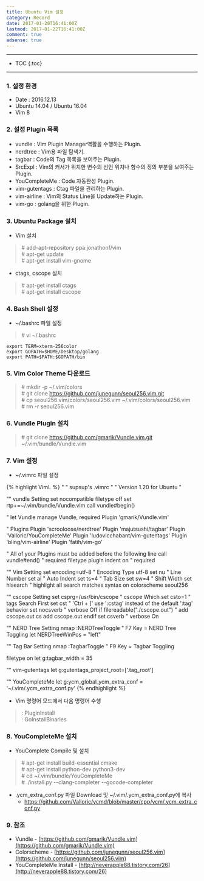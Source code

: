 ```yaml
---
title: Ubuntu Vim 설정
category: Record
date: 2017-01-20T16:41:00Z
lastmod: 2017-01-22T16:41:00Z
comment: true
adsense: true
---
```


***

* TOC
{:toc}

***

### 1. 설정 환경

* Date : 2016.12.13
* Ubuntu 14.04 / Ubuntu 16.04
* Vim 8

### 2. 설정 Plugin 목록

* vundle : Vim Plugin Manager역활을 수행하는 Plugin.
* nerdtree : Vim용 파일 탐색기.
* tagbar : Code의 Tag 목록을 보여주는 Plugin.
* SrcExpl : Vim의 커서가 위치한 변수의 선언 위치나 함수의 정의 부분을 보여주는 Plugin.
* YouCompleteMe : Code 자동완성 Plugin.
* vim-gutentags : Ctag 파일을 관리하는 Plugin.
* vim-airline : Vim의 Status Line을 Update하는 Plugin.
* vim-go : golang을 위한 Plugin.

### 3. Ubuntu Package 설치

* Vim 설치

> \# add-apt-repository ppa:jonathonf/vim <br>
> \# apt-get update <br>
> \# apt-get install vim-gnome

* ctags, cscope 설치

> \# apt-get install ctags <br>
> \# apt-get install cscope

### 4. Bash Shell 설정

* ~/.bashrc 파일 설정

> \# vi ~/.bashrc

~~~
export TERM=xterm-256color
export GOPATH=$HOME/Desktop/golang
export PATH=$PATH:$GOPATH/bin
~~~

### 5. Vim Color Theme 다운로드

> \# mkdir -p ~/.vim/colors  <br>
> \# git clone https://github.com/junegunn/seoul256.vim.git <br>
> \# cp seoul256.vim/colors/seoul256.vim ~/.vim/colors/seoul256.vim <br>
> \# rm -r seoul256.vim

### 6. Vundle Plugin 설치

> \# git clone https://github.com/gmarik/Vundle.vim.git ~/.vim/bundle/Vundle.vim

### 7. Vim 설정

* ~/.vimrc 파일 설정

{% highlight VimL %}
"
" supsup's .vimrc
"
" Version 1.20 for Ubuntu
"

"" vundle Setting
set nocompatible
filetype off
set rtp+=~/.vim/bundle/Vundle.vim
call vundle#begin()

" let Vundle manage Vundle, required
Plugin 'gmarik/Vundle.vim'

" Plugins
Plugin 'scrooloose/nerdtree'
Plugin 'majutsushi/tagbar'
Plugin 'Valloric/YouCompleteMe'
Plugin 'ludovicchabant/vim-gutentags'
Plugin 'bling/vim-airline'
Plugin 'fatih/vim-go'

" All of your Plugins must be added before the following line
call vundle#end()               " required
filetype plugin indent on				" required

"" Vim Setting
set encoding=utf-8						  " Encoding Type utf-8
set nu						              " Line Number
set ai						              " Auto Indent
set ts=4			                  " Tab Size
set sw=4						            " Shift Width
set hlsearch							      " highlight all search matches
syntax on
colorscheme seoul256

"" cscope Setting
set csprg=/usr/bin/cscope				  " cscope Which
set csto=1								        " tags Search First
set cst									          " 'Ctrl + ]' use ':cstag' instead of the default ':tag' behavior
set nocsverb							        " verbose Off
if filereadable("./cscope.out")	  " add cscope.out
    cs add cscope.out
endif
set csverb								        " verbose On

"" NERD Tree Setting
nmap <F7> :NERDTreeToggle<CR>			" F7 Key = NERD Tree Toggling
let NERDTreeWinPos = "left"

"" Tag Bar Setting
nmap <F8> :TagbarToggle<CR>				" F9 Key = Tagbar Toggling

filetype on
let g:tagbar_width = 35

"" vim-gutentags
let g:gutentags_project_root=['.tag_root']

"" YouCompleteMe
let g:ycm_global_ycm_extra_conf = '~/.vim/.ycm_extra_conf.py'
{% endhighlight %}

* Vim 명령어 모드에서 다음 명령어 수행

> \: PluginInstall <br>
> \: GoInstallBinaries

### 8. YouCompleteMe 설치

* YouComplete Compile 및 설치

> \# apt-get install build-essential cmake <br>
> \# apt-get install python-dev python3-dev <br>
> \# cd ~/.vim/bundle/YouCompleteMe <br>
> \# ./install.py \-\-clang-completer \-\-gocode-completer

* .ycm_extra_conf.py 파일 Download 및 ~/.vim/.ycm_extra_conf.py에 복사
  * https://github.com/Valloric/ycmd/blob/master/cpp/ycm/.ycm_extra_conf.py

### 9. 참조
* Vundle - [https://github.com/gmarik/Vundle.vim](https://github.com/gmarik/Vundle.vim)
* Colorscheme - [https://github.com/junegunn/seoul256.vim](https://github.com/junegunn/seoul256.vim)
* YouCompleteMe Install - [http://neverapple88.tistory.com/26](http://neverapple88.tistory.com/26)
